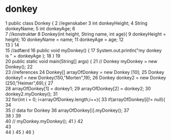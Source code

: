 # donkey
1	public class Donkey {
2	  //egenskaber
3	  int donkeyHeight;
4	  String donkeyName;
5	  int donkeyAge;
6	
7	  //konstruktør
8	  Donkey(int height, String name, int age){
9	    donkeyHeight = height;
10	    donkeyName = name;
11	    donkeyAge  = age;
12	
13	  }
14	
15	  //adfærd
16	    public void myDonkey() {
17	      System.out.println("my donkey is " + donkeyAge );
18	    }
19	
20	    public static void main(String[] args) {
21	//  Donkey myDonkey = new Donkey();
22	
23	      //references
24	      Donkey[] arrayOfDonkey = new Donkey [10];
25	      Donkey donkey1 = new Donkey(150,"Morten",19);
26	       Donkey donkey2 = new Donkey (250,"Heimer",69);{
27	     
28	      arrayOfDonkey[1] = donkey1;
29	      arrayOfDonkey[2] = donkey2;
30	           donkey2.myDonkey();
31	        
32	      for(int i = 0; i<arrayOfDonkey.length;i++){
33	        if(arrayOfDonkey[i]!= null){
34	        
35	        // data for Donkey
36	        arrayOfDonkey[i].myDonkey();
37	        
38	      }
39	
40	     // myDonkey.myDonkey();
41	    }
42	
43	
44	}
45	}
46	}
